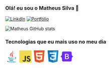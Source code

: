 ### Olá! eu sou o Matheus Silva 🤙
[![LinkdIn](https://img.shields.io/badge/LinkedIn-0077B5?style=for-the-badge&logo=linkedin&logoColor=white)](https://www.linkedin.com/in/matheussilva98/)
[![Portfólio](https://img.shields.io/badge/website-000000?style=for-the-badge&logo=About.me&logoColor=white)](https://www.linkedin.com/in/matheussilva98/)

![Matheus GitHub stats](https://github-readme-stats.vercel.app/api?username=mthsilva98&show_icons=true&theme=dark)

### Tecnologias que eu mais uso no meu dia

<div style="display: inline_block">
  <img align="center" alt="java" src="https://raw.githubusercontent.com/devicons/devicon/master/icons/java/java-original.svg" width="40" height="40" />
  <img align="center" alt="javascript" src="https://raw.githubusercontent.com/devicons/devicon/master/icons/javascript/javascript-original.svg" width="40" height="40" />
  <img align="center" alt="html5" src="https://raw.githubusercontent.com/devicons/devicon/master/icons/html5/html5-original.svg" width="40" height="40" />
  <img align="center" alt="css3" src="https://raw.githubusercontent.com/devicons/devicon/master/icons/css3/css3-original.svg" width="40" height="40" />
  <img align="center" alt="bootstrap" src="https://raw.githubusercontent.com/devicons/devicon/master/icons/bootstrap/bootstrap-plain.svg" width="40" height="40" />
  





</div><br/>
